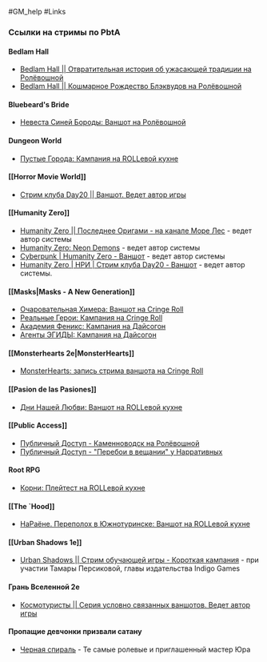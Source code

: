 #GM_help #Links
### Ссылки на стримы по PbtA

#### Bedlam Hall
- [Bedlam Hall || Отвратительная история об ужасающей традиции на Ролёвошной](https://www.youtube.com/watch?v=5aT3hIrld0M)
- [Bedlam Hall || Кошмарное Рождество Блэквудов на Ролёвошной](https://www.youtube.com/watch?v=-ilsiIqyx2U)

#### Bluebeard's Bride
- [Невеста Синей Бороды: Ваншот на Ролёвошной](https://youtu.be/o0Em_5oMVWk)

#### Dungeon World
- [Пустые Города: Кампания на ROLLевой кухне](https://youtu.be/R2r1WvUxeGk?list=PLLUGjsOmVPEiZTVeaPZqFF-_MVnXgBY1D)

#### [[Horror Movie World]]
- [Стрим клуба Day20 || Ваншот. Ведет автор игры](https://www.youtube.com/watch?v=GR4jti-ZGKg)

#### [[Humanity Zero]]
- [Humanity Zero || Последнее Оригами - на канале Море Лес](https://www.youtube.com/watch?v=c9dJHcCegG4&amp;list=PLSZTqAkJdcgHkM_BNlgFZsSV3BFG46PQr&amp;pp=iAQB) - ведет автор системы
- [Humanity Zero: Neon Demons](https://www.youtube.com/watch?v=OdPhXgJZ8bs&amp;list=PLBI1FiAzjkTwTbGCOMm76C809kf0yXOAi) - ведет автор системы
- [Cyberpunk | Humanity Zero - Ваншот](https://youtu.be/Wiw19IINz0M?list=PLBI1FiAzjkTz1Al0HUDmmSZ0KrcgBih15) - ведет автор системы
- [Humanity Zero | НРИ | Стрим клуба Day20 - Ваншот](https://youtu.be/zYc4Ua98MfI) - ведет автор системы.

#### [[Masks|Masks - A New Generation]]
- [Очаровательная Химера: Ваншот на Cringe Roll](https://youtu.be/AkDK66wqdlU?list=PLn2loT5jRlVll5koj2Sn2X_aQSpt461Wh)
- [Реальные Герои: Кампания на Cringe Roll](https://youtu.be/cEr6FTXb02I?list=PLn2loT5jRlVn5VxEEaTTh0a9fjaQf8txR)
- [Академия Феникс: Кампания на Дайсогон](https://youtu.be/dgqvTrJr5gY?list=PL2-91rlga7irv0Mdq8hJiTZxwYVmSej1w)
- [Агенты ЭГИДЫ: Кампания на Дайсогон](https://www.youtube.com/watch?v=bjYw1R15rbU&amp;list=PL2-91rlga7iqbVwwM2lFr5jRr9d8G5Ii3&amp;pp=iAQB)

#### [[Monsterhearts 2e|MonsterHearts]]
- [MonsterHearts: запись стрима ваншота на  Cringe Roll](https://www.youtube.com/watch?v=5hsdI2YCtWs)

#### [[Pasion de las Pasiones]]
- [Дни Нашей Любви: Ваншот на ROLLевой кухне](https://youtu.be/aaMatKA430U)

#### [[Public Access]] 
- [Публичный Доступ - Каменноводск на Ролёвошной](https://www.youtube.com/watch?v=KIl0h-zXgHw)
- [Публичный Доступ - "Перебои в вещании" у Нарративных](https://www.youtube.com/watch?v=1phDKJUaaGY&amp;list=PL2tmJM7Dx5cFE4xCfIMOR6lpC35874WZV)

#### Root RPG
- [Корни: Плейтест на ROLLевой кухне](https://youtu.be/aaMatKA430U)

#### [[The `Hood]]
- [НаРаёне. Переполох в Южнотуринске: Ваншот на ROLLевой кухне](https://youtu.be/y4Yjemau08Y?list=PLLUGjsOmVPEhQJdNgz7vWL9n9jiFrtP6u)

#### [[Urban Shadows 1e]]
- [Urban Shadows || Стрим обучающей игры - Короткая кампания](https://youtu.be/ANbaqNfPrN4) - при участии Тамары Персиковой, главы издательства Indigo Games

#### Грань Вселенной 2е
- [Космотуристы || Серия условно связанных ваншотов. Ведет автор игры](https://youtu.be/P0ykgregIak)

#### Пропащие девчонки призвали сатану
- [Черная спираль](https://www.youtube.com/watch?v=M0QHIlXqHOA&amp;list=PLk1RI0AKRhgw6VCFHFTe5cv6hHMBxG8ph) - Те самые ролевые и приглашенный мастер Юра